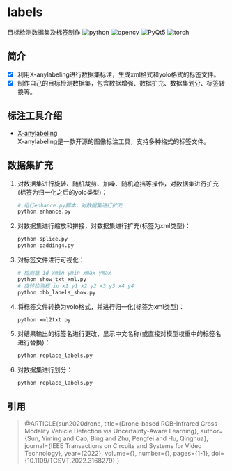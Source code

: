 # labels

目标检测数据集及标签制作
![python](https://img.shields.io/badge/python-3.9+-yellow.svg)  ![opencv](https://img.shields.io/badge/opnecv-4.10.0+-green.svg)  ![PyQt5](https://img.shields.io/badge/PyQt5-5.15.7-orange.svg)  ![torch](https://img.shields.io/badge/torch-2.2.0-blue.svg)

## 简介

- [x] 利用X-anylabeling进行数据集标注，生成xml格式和yolo格式的标签文件。
- [x] 制作自己的目标检测数据集，包含数据增强、数据扩充、数据集划分、标签转换等。

## 标注工具介绍

- [X-anylabeling](https://github.com/CVHub520/X-AnyLabeling)  
X-anylabeling是一款开源的图像标注工具，支持多种格式的标签文件。

## 数据集扩充

1. 对数据集进行旋转、随机裁剪、加噪、随机遮挡等操作，对数据集进行扩充(标签为归一化之后的yolo类型)：

    ```python
    # 运行enhance.py脚本，对数据集进行扩充
    python enhance.py
    ```

2. 对数据集进行缩放和拼接，对数据集进行扩充(标签为xml类型)：

    ```python
    python splice.py
    python padding4.py
    ```

3. 对标签文件进行可视化：

    ```python
    # 检测框 id xmin ymin xmax ymax
    python show_txt_xml.py
    # 旋转检测框 id x1 y1 x2 y2 x3 y3 x4 y4
    python obb_labels_show.py
    ```

4. 将标签文件转换为yolo格式，并进行归一化(标签为xml类型)：

   ```python
   python xml2txt.py
   ```

5. 对结果输出的标签名进行更改，显示中文名称(或直接对模型权重中的标签名进行替换)：

    ```python
    python replace_labels.py
    ```

6. 对数据集进行划分：

    ```python
    python replace_labels.py
    ```

## 引用

>@ARTICLE{sun2020drone,
  title={Drone-based RGB-Infrared Cross-Modality Vehicle Detection via Uncertainty-Aware Learning},
  author={Sun, Yiming and Cao, Bing and Zhu, Pengfei and Hu, Qinghua},
  journal={IEEE Transactions on Circuits and Systems for Video Technology},
  year={2022},
  volume={},
  number={},
  pages={1-1},
  doi={10.1109/TCSVT.2022.3168279}
}
>
